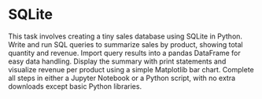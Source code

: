 # SQLite
This task involves creating a tiny sales database using SQLite in Python.
Write and run SQL queries to summarize sales by product, showing total quantity and revenue.
Import query results into a pandas DataFrame for easy data handling.
Display the summary with print statements and visualize revenue per product using a simple Matplotlib bar chart.
Complete all steps in either a Jupyter Notebook or a Python script, with no extra downloads except basic Python libraries.
